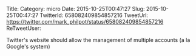 Title: 
Category: micro
Date: 2015-10-25T00:47:27
Slug: 2015-10-25T00:47:27
TwitterId: 658082409854857216
TweetUrl: https://twitter.com/mark_philpot/status/658082409854857216
ReTweetUser: 

Twitter's website should allow the management of multiple accounts (a la Google's system)